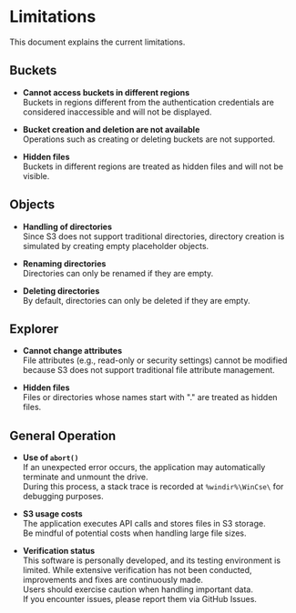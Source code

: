 # Limitations

This document explains the current limitations.

## Buckets
- **Cannot access buckets in different regions**  
  Buckets in regions different from the authentication credentials are considered inaccessible and will not be displayed.

- **Bucket creation and deletion are not available**  
  Operations such as creating or deleting buckets are not supported.

- **Hidden files**  
  Buckets in different regions are treated as hidden files and will not be visible.

## Objects
- **Handling of directories**  
  Since S3 does not support traditional directories, directory creation is simulated by creating empty placeholder objects.

- **Renaming directories**  
  Directories can only be renamed if they are empty.

- **Deleting directories**  
  By default, directories can only be deleted if they are empty.

## Explorer
- **Cannot change attributes**  
  File attributes (e.g., read-only or security settings) cannot be modified because S3 does not support traditional file attribute management.

- **Hidden files**  
  Files or directories whose names start with "." are treated as hidden files.

## General Operation
- **Use of `abort()`**  
  If an unexpected error occurs, the application may automatically terminate and unmount the drive.  
  During this process, a stack trace is recorded at `%windir%\WinCse\` for debugging purposes.

- **S3 usage costs**  
  The application executes API calls and stores files in S3 storage.  
  Be mindful of potential costs when handling large file sizes.

- **Verification status**  
  This software is personally developed, and its testing environment is limited. While extensive verification has not been conducted, improvements and fixes are continuously made.  
  Users should exercise caution when handling important data.  
  If you encounter issues, please report them via GitHub Issues.
